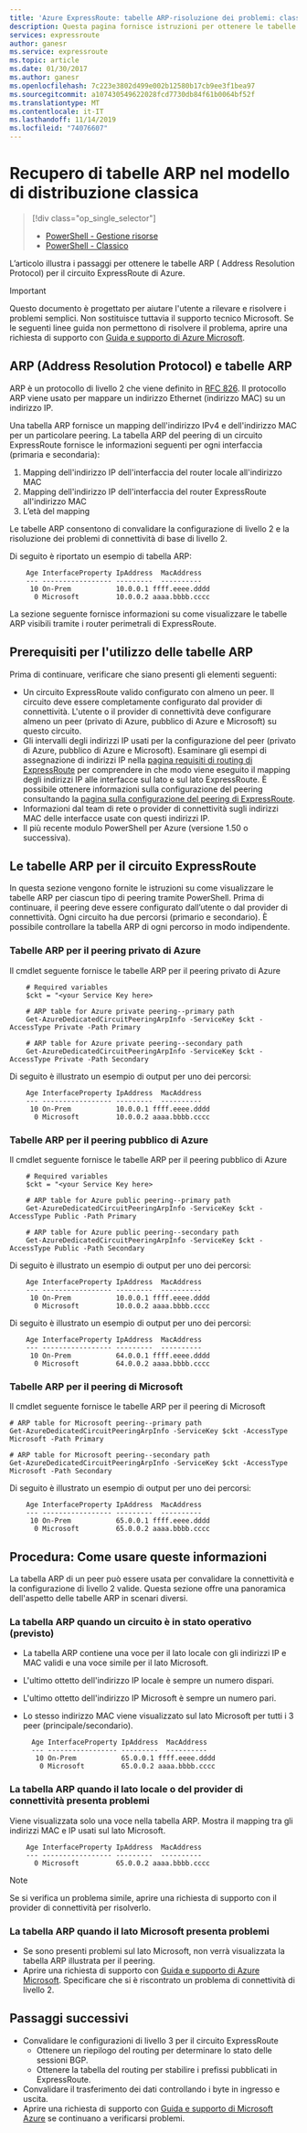 ```yaml
---
title: 'Azure ExpressRoute: tabelle ARP-risoluzione dei problemi: classica'
description: Questa pagina fornisce istruzioni per ottenere le tabelle ARP per un circuito ExpressRoute - modello di distribuzione classica.
services: expressroute
author: ganesr
ms.service: expressroute
ms.topic: article
ms.date: 01/30/2017
ms.author: ganesr
ms.openlocfilehash: 7c223e3802d499e002b12580b17cb9ee3f1bea97
ms.sourcegitcommit: a107430549622028fcd7730db84f61b0064bf52f
ms.translationtype: MT
ms.contentlocale: it-IT
ms.lasthandoff: 11/14/2019
ms.locfileid: "74076607"
---
```

# <a name="getting-arp-tables-in-the-classic-deployment-model"></a>Recupero di tabelle ARP nel modello di distribuzione classica
> [!div class="op_single_selector"]
> * [PowerShell - Gestione risorse](expressroute-troubleshooting-arp-resource-manager.md)
> * [PowerShell - Classico](expressroute-troubleshooting-arp-classic.md)
> 
> 

L’articolo illustra i passaggi per ottenere le tabelle ARP ( Address Resolution Protocol) per il circuito ExpressRoute di Azure.

> [!IMPORTANT]
> Questo documento è progettato per aiutare l'utente a rilevare e risolvere i problemi semplici. Non sostituisce tuttavia il supporto tecnico Microsoft. Se le seguenti linee guida non permettono di risolvere il problema, aprire una richiesta di supporto con [Guida e supporto di Azure Microsoft](https://portal.azure.com/?#blade/Microsoft_Azure_Support/HelpAndSupportBlade).
> 
> 

## <a name="address-resolution-protocol-arp-and-arp-tables"></a>ARP (Address Resolution Protocol) e tabelle ARP
ARP è un protocollo di livello 2 che viene definito in [RFC 826](https://tools.ietf.org/html/rfc826). Il protocollo ARP viene usato per mappare un indirizzo Ethernet (indirizzo MAC) su un indirizzo IP.

Una tabella ARP fornisce un mapping dell'indirizzo IPv4 e dell'indirizzo MAC per un particolare peering. La tabella ARP del peering di un circuito ExpressRoute fornisce le informazioni seguenti per ogni interfaccia (primaria e secondaria):

1. Mapping dell'indirizzo IP dell'interfaccia del router locale all'indirizzo MAC
2. Mapping dell'indirizzo IP dell'interfaccia del router ExpressRoute all'indirizzo MAC
3. L’età del mapping

Le tabelle ARP consentono di convalidare la configurazione di livello 2 e la risoluzione dei problemi di connettività di base di livello 2.

Di seguito è riportato un esempio di tabella ARP:

        Age InterfaceProperty IpAddress  MacAddress    
        --- ----------------- ---------  ----------    
         10 On-Prem           10.0.0.1 ffff.eeee.dddd
          0 Microsoft         10.0.0.2 aaaa.bbbb.cccc


La sezione seguente fornisce informazioni su come visualizzare le tabelle ARP visibili tramite i router perimetrali di ExpressRoute.

## <a name="prerequisites-for-using-arp-tables"></a>Prerequisiti per l'utilizzo delle tabelle ARP
Prima di continuare, verificare che siano presenti gli elementi seguenti:

* Un circuito ExpressRoute valido configurato con almeno un peer. Il circuito deve essere completamente configurato dal provider di connettività. L'utente o il provider di connettività deve configurare almeno un peer (privato di Azure, pubblico di Azure e Microsoft) su questo circuito.
* Gli intervalli degli indirizzi IP usati per la configurazione del peer (privato di Azure, pubblico di Azure e Microsoft). Esaminare gli esempi di assegnazione di indirizzi IP nella [pagina requisiti di routing di ExpressRoute](expressroute-routing.md) per comprendere in che modo viene eseguito il mapping degli indirizzi IP alle interfacce sul lato e sul lato ExpressRoute. È possibile ottenere informazioni sulla configurazione del peering consultando la [pagina sulla configurazione del peering di ExpressRoute](expressroute-howto-routing-classic.md).
* Informazioni dal team di rete o provider di connettività sugli indirizzi MAC delle interfacce usate con questi indirizzi IP.
* Il più recente modulo PowerShell per Azure (versione 1.50 o successiva).

## <a name="arp-tables-for-your-expressroute-circuit"></a>Le tabelle ARP per il circuito ExpressRoute
In questa sezione vengono fornite le istruzioni su come visualizzare le tabelle ARP per ciascun tipo di peering tramite PowerShell. Prima di continuare, il peering deve essere configurato dall’utente o dal provider di connettività. Ogni circuito ha due percorsi (primario e secondario). È possibile controllare la tabella ARP di ogni percorso in modo indipendente.

### <a name="arp-tables-for-azure-private-peering"></a>Tabelle ARP per il peering privato di Azure
Il cmdlet seguente fornisce le tabelle ARP per il peering privato di Azure

        # Required variables
        $ckt = "<your Service Key here>

        # ARP table for Azure private peering--primary path
        Get-AzureDedicatedCircuitPeeringArpInfo -ServiceKey $ckt -AccessType Private -Path Primary

        # ARP table for Azure private peering--secondary path
        Get-AzureDedicatedCircuitPeeringArpInfo -ServiceKey $ckt -AccessType Private -Path Secondary

Di seguito è illustrato un esempio di output per uno dei percorsi:

        Age InterfaceProperty IpAddress  MacAddress    
        --- ----------------- ---------  ----------    
         10 On-Prem           10.0.0.1 ffff.eeee.dddd
          0 Microsoft         10.0.0.2 aaaa.bbbb.cccc


### <a name="arp-tables-for-azure-public-peering"></a>Tabelle ARP per il peering pubblico di Azure
Il cmdlet seguente fornisce le tabelle ARP per il peering pubblico di Azure

        # Required variables
        $ckt = "<your Service Key here>

        # ARP table for Azure public peering--primary path
        Get-AzureDedicatedCircuitPeeringArpInfo -ServiceKey $ckt -AccessType Public -Path Primary

        # ARP table for Azure public peering--secondary path
        Get-AzureDedicatedCircuitPeeringArpInfo -ServiceKey $ckt -AccessType Public -Path Secondary

Di seguito è illustrato un esempio di output per uno dei percorsi:

        Age InterfaceProperty IpAddress  MacAddress    
        --- ----------------- ---------  ----------    
         10 On-Prem           10.0.0.1 ffff.eeee.dddd
          0 Microsoft         10.0.0.2 aaaa.bbbb.cccc


Di seguito è illustrato un esempio di output per uno dei percorsi:

        Age InterfaceProperty IpAddress  MacAddress    
        --- ----------------- ---------  ----------    
         10 On-Prem           64.0.0.1 ffff.eeee.dddd
          0 Microsoft         64.0.0.2 aaaa.bbbb.cccc


### <a name="arp-tables-for-microsoft-peering"></a>Tabelle ARP per il peering di Microsoft
Il cmdlet seguente fornisce le tabelle ARP per il peering di Microsoft

    # ARP table for Microsoft peering--primary path
    Get-AzureDedicatedCircuitPeeringArpInfo -ServiceKey $ckt -AccessType Microsoft -Path Primary

    # ARP table for Microsoft peering--secondary path
    Get-AzureDedicatedCircuitPeeringArpInfo -ServiceKey $ckt -AccessType Microsoft -Path Secondary


Di seguito è illustrato un esempio di output per uno dei percorsi:

        Age InterfaceProperty IpAddress  MacAddress    
        --- ----------------- ---------  ----------    
         10 On-Prem           65.0.0.1 ffff.eeee.dddd
          0 Microsoft         65.0.0.2 aaaa.bbbb.cccc


## <a name="how-to-use-this-information"></a>Procedura: Come usare queste informazioni
La tabella ARP di un peer può essere usata per convalidare la connettività e la configurazione di livello 2 valide. Questa sezione offre una panoramica dell'aspetto delle tabelle ARP in scenari diversi.

### <a name="arp-table-when-a-circuit-is-in-an-operational-expected-state"></a>La tabella ARP quando un circuito è in stato operativo (previsto)
* La tabella ARP contiene una voce per il lato locale con gli indirizzi IP e MAC validi e una voce simile per il lato Microsoft.
* L'ultimo ottetto dell'indirizzo IP locale è sempre un numero dispari.
* L'ultimo ottetto dell'indirizzo IP Microsoft è sempre un numero pari.
* Lo stesso indirizzo MAC viene visualizzato sul lato Microsoft per tutti i 3 peer (principale/secondario).

        Age InterfaceProperty IpAddress  MacAddress    
        --- ----------------- ---------  ----------    
         10 On-Prem           65.0.0.1 ffff.eeee.dddd
          0 Microsoft         65.0.0.2 aaaa.bbbb.cccc

### <a name="arp-table-when-its-on-premises-or-when-the-connectivity-provider-side-has-problems"></a>La tabella ARP quando il lato locale o del provider di connettività presenta problemi
 Viene visualizzata solo una voce nella tabella ARP. Mostra il mapping tra gli indirizzi MAC e IP usati sul lato Microsoft.

        Age InterfaceProperty IpAddress  MacAddress    
        --- ----------------- ---------  ----------    
          0 Microsoft         65.0.0.2 aaaa.bbbb.cccc

> [!NOTE]
> Se si verifica un problema simile, aprire una richiesta di supporto con il provider di connettività per risolverlo.
> 
> 

### <a name="arp-table-when-the-microsoft-side-has-problems"></a>La tabella ARP quando il lato Microsoft presenta problemi
* Se sono presenti problemi sul lato Microsoft, non verrà visualizzata la tabella ARP illustrata per il peering.
* Aprire una richiesta di supporto con [Guida e supporto di Azure Microsoft](https://portal.azure.com/?#blade/Microsoft_Azure_Support/HelpAndSupportBlade). Specificare che si è riscontrato un problema di connettività di livello 2.

## <a name="next-steps"></a>Passaggi successivi
* Convalidare le configurazioni di livello 3 per il circuito ExpressRoute
  * Ottenere un riepilogo del routing per determinare lo stato delle sessioni BGP.
  * Ottenere la tabella del routing per stabilire i prefissi pubblicati in ExpressRoute.
* Convalidare il trasferimento dei dati controllando i byte in ingresso e uscita.
* Aprire una richiesta di supporto con [Guida e supporto di Microsoft Azure](https://portal.azure.com/?#blade/Microsoft_Azure_Support/HelpAndSupportBlade) se continuano a verificarsi problemi.

